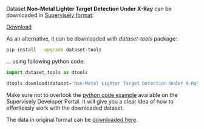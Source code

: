 Dataset **Non-Metal Lighter Target Detection Under X-Ray** can be downloaded in [Supervisely format](https://developer.supervisely.com/api-references/supervisely-annotation-json-format):

 [Download](https://assets.supervisely.com/remote/eyJsaW5rIjogImZzOi8vYXNzZXRzLzI0NTFfTm9uLU1ldGFsIExpZ2h0ZXIgVGFyZ2V0IERldGVjdGlvbiBVbmRlciBYLVJheS9ub24tbWV0YWwtbGlnaHRlci10YXJnZXQtZGV0ZWN0aW9uLXVuZGVyLXgtcmF5LURhdGFzZXROaW5qYS50YXIiLCAic2lnIjogIkVqanlDUi81SzQzZnU5KzFyQVVuYTgra2hpcGxIZ3c5bExkdjZ6MVdWSUE9In0=)

As an alternative, it can be downloaded with *dataset-tools* package:
``` bash
pip install --upgrade dataset-tools
```

... using following python code:
``` python
import dataset_tools as dtools

dtools.download(dataset='Non-Metal Lighter Target Detection Under X-Ray', dst_dir='~/dataset-ninja/')
```
Make sure not to overlook the [python code example](https://developer.supervisely.com/getting-started/python-sdk-tutorials/iterate-over-a-local-project) available on the Supervisely Developer Portal. It will give you a clear idea of how to effortlessly work with the downloaded dataset.

The data in original format can be [downloaded here](https://www.kaggle.com/datasets/voler2333/lighter-detection-under-xray/download?datasetVersionNumber=1).